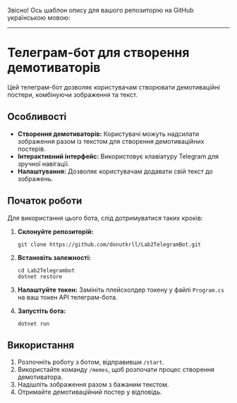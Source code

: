 Звісно! Ось шаблон опису для вашого репозиторію на GitHub українською мовою:

---

# Телеграм-бот для створення демотиваторів

Цей телеграм-бот дозволяє користувачам створювати демотиваційні постери, комбінуючи зображення та текст.

## Особливості

- **Створення демотиваторів:** Користувачі можуть надсилати зображення разом із текстом для створення демотиваційних постерів.
- **Інтерактивний інтерфейс:** Використовує клавіатуру Telegram для зручної навігації.
- **Налаштування:** Дозволяє користувачам додавати свій текст до зображень.

## Початок роботи

Для використання цього бота, слід дотримуватися таких кроків:

1. **Склонуйте репозиторій:**
   ```
   git clone https://github.com/donutkrll/Lab2TelegramBot.git
   ```

2. **Встановіть залежності:**
   ```
   cd Lab2Telegrambot
   dotnet restore
   ```

3. **Налаштуйте токен:**
   Замініть плейсхолдер токену у файлі `Program.cs` на ваш токен API телеграм-бота.

4. **Запустіть бота:**
   ```
   dotnet run
   ```

## Використання

1. Розпочніть роботу з ботом, відправивши `/start`.
2. Використайте команду `/memes`, щоб розпочати процес створення демотиватора.
3. Надішліть зображення разом з бажаним текстом.
4. Отримайте демотиваційний постер у відповідь.

